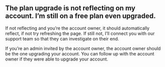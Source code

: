 ## The plan upgrade is not reflecting on my account. I’m still on a free plan even upgraded.

If not reflecting and you’re the account owner, it should automatically reflect, if not try refreshing the page. If still not, I’ll connect you with our support team so that they can investigate on their end.

If you’re an admin invited by the account owner, the account owner should be the one upgrading your account. You can follow up with the account owner if they were able to upgrade your account.